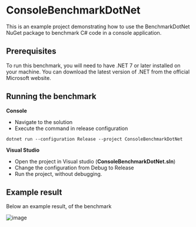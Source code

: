 # ConsoleBenchmarkDotNet

This is an example project demonstrating how to use the BenchmarkDotNet NuGet package to benchmark C# code in a console application.

## Prerequisites

To run this benchmark, you will need to have .NET 7 or later installed on your machine. You can download the latest version of .NET from the official Microsoft website.

## Running the benchmark

**Console**
- Navigate to the solution
- Execute the command in release configuration

```dotnet run --configuration Release --project ConsoleBenchmarkDotNet```

**Visual Studio**
- Open the project in Visual studio (**ConsoleBenchmarkDotNet.sln**)
- Change the configuration from Debug to Release
- Run the project, without debugging.

## Example result
Below an example result, of the benchmark

![image](https://user-images.githubusercontent.com/6886678/222909516-b36e4d28-bcc1-4712-860b-848173ed6def.png)
